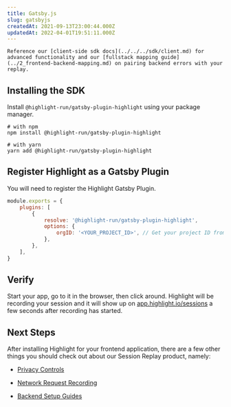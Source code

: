 ```yaml
---
title: Gatsby.js
slug: gatsbyjs
createdAt: 2021-09-13T23:00:44.000Z
updatedAt: 2022-04-01T19:51:11.000Z
---
```


```hint
Reference our [client-side sdk docs](../../../sdk/client.md) for advanced functionality and our [fullstack mapping guide](../2_frontend-backend-mapping.md) on pairing backend errors with your replay.
```
## Installing the SDK

Install `@highlight-run/gatsby-plugin-highlight` using your package manager.

```shell
# with npm
npm install @highlight-run/gatsby-plugin-highlight

# with yarn
yarn add @highlight-run/gatsby-plugin-highlight
```

## Register Highlight as a Gatsby Plugin

You will need to register the Highlight Gatsby Plugin.

```javascript
module.exports = {
	plugins: [
		{
			resolve: '@highlight-run/gatsby-plugin-highlight',
			options: {
				orgID: '<YOUR_PROJECT_ID>', // Get your project ID from https://app.highlight.io/setup
			},
		},
	],
}
```

## Verify

Start your app, go to it in the browser, then click around. Highlight will be recording your session and it will show up on [app.highlight.io/sessions](https://app.highlight/sessions) a few seconds after recording has started.

## Next Steps

After installing Highlight for your frontend application, there are a few other things you should check out about our Session Replay product, namely:

- [Privacy Controls](../../6_product-features/1_session-replay/privacy.md)

- [Network Request Recording](../../6_product-features/1_session-replay/recording-network-requests-and-responses.md)

- [Backend Setup Guides](../backend-sdk/backend-sdk-overview.md)
